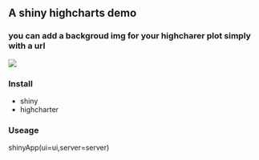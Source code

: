 ## A shiny highcharts demo 

### you can add a backgroud img for your highcharer plot simply with a url


![](https://i.loli.net/2019/07/21/5d33d8317b42f12619.gif)

### Install

- shiny
- highcharter

### Useage

shinyApp(ui=ui,server=server)